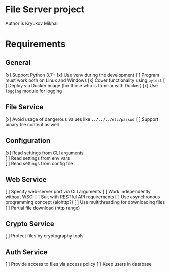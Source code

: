 
# File Server project

Author is Kryukov Mikhail

# Requirements

## General

[x] Support Python 3.7+
[x] Use venv during the development
[ ] Program must work both on Linux and Windows
[x] Cover functionality using `pytest`
[ ] Deploy via Docker image (for those who is familiar with Docker)
[x] Use `logging` module for logging

## File Service

[x] Avoid usage of dangerous values like `../../../etc/passwd`
[ ] Support binary file content as well

## Configuration

[x] Read settings from CLI arguments  
[ ] Read settings from env vars  
[ ] Read settings from config file  

## Web Service

[ ] Specify web-server port via CLI arguments
[ ] Work independently without WSGI
[ ] Suit with RESTful API requirements
[ ] Use asynchronous programming concept (aiohttp?)
[ ] Use multithreading for downloading files
[ ] Partial file download (http range)

## Crypto Service

[ ] Protect files by cryptography tools

## Auth Service

[ ] Provide access to files via access policy
[ ] Keep users in database
